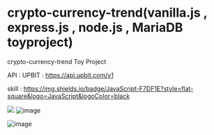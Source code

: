 # crypto-currency-trend(vanilla.js , express.js , node.js , MariaDB toyproject)


crypto-currency-trend 
Toy Project

API : UPBIT : https://api.upbit.com/v1

skill : https://img.shields.io/badge/JavaScript-F7DF1E?style=flat-square&logo=JavaScript&logoColor=black

<img
  src="https://img.shields.io/badge/React-#61DAFB?style=flat-square&logo=React&logoColor=white"
/>
![image](https://user-images.githubusercontent.com/55500077/147667176-11f31a58-a37d-4d9f-8e45-05c94ae7a158.png)


![image](https://user-images.githubusercontent.com/55500077/148683104-fc59a23a-011d-44f3-b749-a3d7f102e54f.png)

